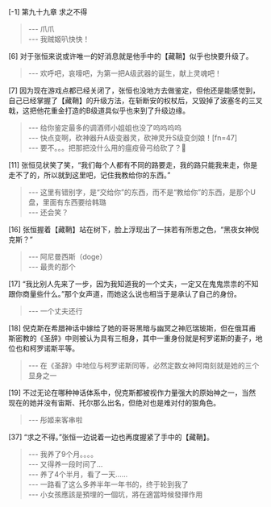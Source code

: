 
[-1] 第九十九章 求之不得
>--- 爪爪<br>
>--- 我贼姬叭快快！<br>

[6] 对于张恒来说或许唯一的好消息就是他手中的【藏鞘】似乎也快要升级了。
>--- 欢呼吧，哀嚎吧，为第一把A级武器的诞生，献上灵魂吧！<br>

[7] 因为现在游戏点都已经关闭了，张恒也没地方去做鉴定，但他还是能感觉到，自己已经掌握了【藏鞘】的升级方法，在斩断安的权杖后，又毁掉了波塞冬的三叉戟，这把他花重金打造的B级道具似乎也来到了升级边缘。
>--- 给你鉴定最多的调酒师小姐姐也没了呜呜呜呜<br>
>--- 快点变啊，砍神器升A级变器灵，砍神灵升S级变剑娘！[fn=47]<br>
>--- 要不。。。把那把没什么用的瘟疫骨弓给砍了？🐶<br>

[11] 张恒见状笑了笑，“我们每个人都有不同的路要走，我的路只能我来走，你是走不了的，所以就到这里吧，记住我教给你的东西。”
>--- 这里有错别字，是“交给你”的东西，而不是“教给你”的东西，是那个U盘，里面有东西要给韩璐<br>
>--- 还会笑？<br>

[16] 张恒握着【藏鞘】站在树下，脸上浮现出了一抹若有所思之色，“黑夜女神倪克斯？”
>--- 阿尼曼西斯（doge）<br>
>--- 最贵的那个<br>

[17] “我比别人先来了一步，因为我知道我的一个丈夫，一定又在鬼鬼祟祟的不知跟你商量些什么。”那个女声道，而她这么说也相当于是承认了自己的身份。
>--- 一个丈夫还行<br>

[18] 倪克斯在希腊神话中嫁给了她的哥哥黑暗与幽冥之神厄瑞玻斯，但在俄耳甫斯密教的《圣辞》中则被认为具有三相身，其中一重身份就是柯罗诺斯的妻子，地位也和柯罗诺斯平等。
>--- 在《圣辞》中地位与柯罗诺斯同等，必然定数女神阿南刻就是她的三个显身之一<br>

[19] 不过无论在哪种神话体系中，倪克斯都被视作力量强大的原始神之一，当然现在的她并没有宙斯、托尔那么出名，但绝对也是难对付的狠角色。
>--- 彤姬来客串啦<br>

[37] “求之不得。”张恒一边说着一边也再度握紧了手中的【藏鞘】。
>--- 我养了9个月。。。。<br>
>--- 又得养一段时间了...<br>
>--- 养了4个半月，看了一天......<br>
>--- 一路看了这么多养半年一年书的，终于轮到我了<br>
>--- 小女孩應該是預埋的一個坑，將在適當時候發揮作用<br>
